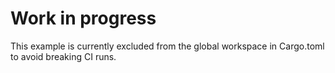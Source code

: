 # Work in progress

This example is currently excluded from the
global workspace in Cargo.toml to avoid breaking CI runs. 